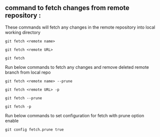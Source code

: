 ## command to fetch changes from remote repository :

These commands will fetch any changes in the remote repository into local working directory

```
git fetch <remote name>
```
```
git fetch <remote URL>
```
```
git fetch
```

Run below commands to fetch any changes and remove deleted remote branch from local repo

```
git fetch <remote name> --prune
```
```
git fetch <remote URL> -p
```
```
git fetch --prune
```
```
git fetch -p
```

Run below commands to set configuration for fetch with prune option enable

```
git config fetch.prune true
```

